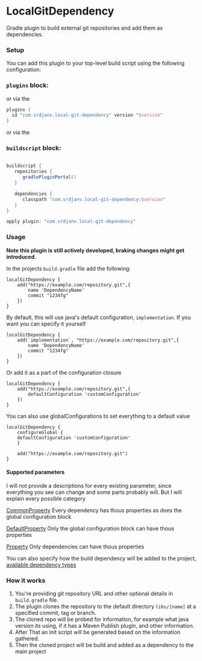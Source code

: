 LocalGitDependency
=====================

Gradle plugin to build external git repositories and add them as dependencies.

### Setup ###

You can add this plugin to your top-level build script using the following configuration:

### `plugins` block:


or via the


```groovy
plugins {
  id "com.srdjanv.local-git-dependency" version "$version"
}
```
or via the

### `buildscript` block:
```groovy

buildscript {
   repositories {
      gradlePluginPortal()
   }

   dependencies {
      classpath "com.srdjanv.local-git-dependency:$version"
   }
}

apply plugin: "com.srdjanv.local-git-dependency"
```

### Usage ###

**Note this plugin is still actively developed, braking changes might get introduced.**

In the projects `build.gradle` file add the following:

```
localGitDependency {
    add("https://example.com/repository.git",{
        name 'DependencyName'
        commit "1234fg"
    })
}
```

By default, this will use java's default configuration, `implementation`. If you want you can specify it yourself

```
localGitDependency {
    add(`implementation`, "https://example.com/repository.git",{
        name 'DependencyName'
        commit "1234fg"
    })
}
```

Or add it as a part of the configuration closure

```
localGitDependency {
    add("https://example.com/repository.git",{
        defaultConfiguration 'customConfiguration'
    })
}
```

You can also use globalConfigurations to set everything to a default value

```
localGitDependency {
    configureGlobal {
    defaultConfiguration 'customConfiguration'
    }
    
    add("https://example.com/repository.git")
}
```

#### Supported parameters ####

I will not provide a descriptions for every existing parameter,
since everything you see can change and some parts probably will.
But I will explain every possible category

[CommonProperty](https://github.com/Srdjan-V/LocalGitDependency/blob/master/src/main/java/com/srdjanv/localgitdependency/property/CommonPropertyBuilder.java)
Every dependency has thous properties as does the global configuration block

[DefaultProperty](https://github.com/Srdjan-V/LocalGitDependency/blob/0fb6b6c449dc4ef0da43084c1c14132e1106e88f/src/main/java/com/srdjanv/localgitdependency/property/DefaultProperty.java#L20)
Only the global configuration block can have thous properties

[Property](https://github.com/Srdjan-V/LocalGitDependency/blob/0fb6b6c449dc4ef0da43084c1c14132e1106e88f/src/main/java/com/srdjanv/localgitdependency/property/Property.java#L28)
Only dependencies can have thous properties

You can also specify how the build dependency will be added to the project, [available dependency types](https://github.com/Srdjan-V/LocalGitDependency/blob/0fb6b6c449dc4ef0da43084c1c14132e1106e88f/src/main/java/com/srdjanv/localgitdependency/depenency/Dependency.java#L137)

### How it works ###

1. You're providing git repository URL and other optional details in `build.gradle` file.
2. The plugin clones the repository to the default directory `libs/[name]`
   at a specified commit, tag or branch.
3. The cloned repo will be probed for information, for example what java version its using,
   if it has a Maven Publish plugin, and other information.
4. After That an init script will be generated based on the information gathered.
5. Then the cloned project will be build and added as a dependency to the main project
